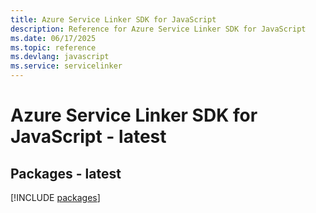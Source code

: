 ```yaml
---
title: Azure Service Linker SDK for JavaScript
description: Reference for Azure Service Linker SDK for JavaScript
ms.date: 06/17/2025
ms.topic: reference
ms.devlang: javascript
ms.service: servicelinker
---
```

# Azure Service Linker SDK for JavaScript - latest
## Packages - latest
[!INCLUDE [packages](service-linker-index.md)]